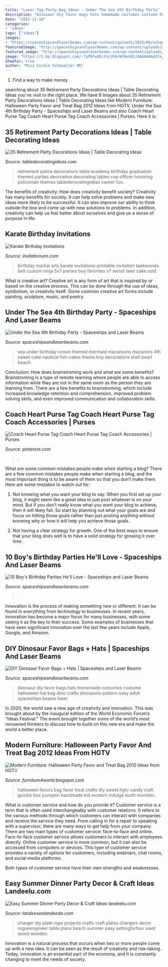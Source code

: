 ```yaml
---
title: "Laser Tag Party Bag Ideas - Under The Sea 4th Birthday Party"
description: "Dinosaur diy favor bags hats homemade costumes costume halloween hat bag dino crafts dinosaurio pattern easy adult spaceships beams laser"
date: "2022-11-14"
categories:
- "ideas"
tags: ["ideas"]
images:
- "https://spaceshipsandlaserbeams.com/wp-content/uploads/2015/09/unique-birthday-party-theme-ideas-boys.jpg"
featuredImage: "http://spaceshipsandlaserbeams.com/wp-content/uploads/2015/09/dinosaur-favor-bag-94493py.jpg"
featured_image: "http://spaceshipsandlaserbeams.com/wp-content/uploads/2015/09/dinosaur-favor-bag-94493py.jpg"
image: "https://1.bp.blogspot.com/-TpPEFw8EcFU/UFArN70e8QI/AAAAAAAAIFk/-9nHbl-FEF8/s1600/Halloween-Party-Favor-Treat-Bag-2013-Ideas-15.jpg"
ShowToc: true
author: "Miss Cordie Schowalter MD"
---
```



1. Find a way to make money 

	

		
searching about 35 Retirement Party Decorations Ideas | Table Decorating Ideas you've visit to the right place. We have 8 Images about 35 Retirement Party Decorations Ideas | Table Decorating Ideas like Modern Furniture: Halloween Party Favor and Treat Bag 2012 Ideas from HGTV, Under the Sea 4th Birthday Party - Spaceships and Laser Beams and also Coach Heart Purse Tag Coach Heart Purse Tag Coach Accessories | Purses. Here it is:
		
    
## 35 Retirement Party Decorations Ideas | Table Decorating Ideas

<img loading=lazy src="https://www.tabledecoratingideas.com/static/img/colourful-retirement-party-table-decoration-730.jpg" onerror="this.onerror=null;this.src='https://tse4.mm.bing.net/th?id=OIP.YqqRJl00E796kRFmZd0i8AHaJ3&amp;pid=15.1';" alt="35 Retirement Party Decorations Ideas | Table Decorating Ideas">

_Source: tabledecoratingideas.com_

>retirement police decorations table academy birthday graduation themed parties decoration decorating tables cop officer honoring policeman themes tabledecoratingideas career fun. 

	

The benefits of creativity: How does creativity benefit society?
Creativity has many benefits for society. It can help solve problems and make new ideas more likely to be successful. It can also improve our ability to think outside the box and come up with new solutions to problems. In addition, creativity can help us feel better about ourselves and give us a sense of purpose in life.

    
## Karate Birthday Invitations

<img loading=lazy src="http://www.invitationurn.com/wp-content/uploads/2016/08/martial_arts_birthday_invitations.jpg" onerror="this.onerror=null;this.src='https://tse1.mm.bing.net/th?id=OIP.7VNnzesnjZZCiXabWg-UewHaKX&amp;pid=15.1';" alt="Karate Birthday Invitations">

_Source: invitationurn.com_

>birthday martial arts karate invitations printable invitation taekwondo belt custom ninja 5x7 parties boy favorites x7 revisit later cake sold. 

	

What is creative art?
Creative art is any form of art that is inspired by or based on the creative process. This can be done through the use of ideas, symbolism, or creativity itself. Some common creative art forms include painting, sculpture, music, and poetry.

    
## Under The Sea 4th Birthday Party - Spaceships And Laser Beams

<img loading=lazy src="https://spaceshipsandlaserbeams.com/wp-content/uploads/2013/02/under-the-sea-birthday-party-food-macaroons-648x975.jpg" onerror="this.onerror=null;this.src='https://tse2.mm.bing.net/th?id=OIP.HoFp-21f0-DqFIXEZm-SNwHaLJ&amp;pid=15.1';" alt="Under the Sea 4th Birthday Party - Spaceships and Laser Beams">

_Source: spaceshipsandlaserbeams.com_

>sea under birthday ocean themed mermaid macaroons macarons 4th sweet cake nautical fish cakes theme boy decorations shell pearl beach. 

	

Conclusion: How does brainstroming work and what are some benefits?
Brainstroming is a type of remote learning where people are able to access information while they are not in the same room as the person they are learning from. There are a few benefits to brainstroming, which include increased knowledge retention and comprehension, improved problem solving skills, and even improved communication and collaboration skills.

    
## Coach Heart Purse Tag Coach Heart Purse Tag Coach Accessories | Purses

<img loading=lazy src="https://i.pinimg.com/736x/90/0d/53/900d53f137904d4bd0c66566683d6136.jpg" onerror="this.onerror=null;this.src='https://tse4.mm.bing.net/th?id=OIP.UFETYL0J3zgDkygLZQDKAgHaO0&amp;pid=15.1';" alt="Coach Heart Purse Tag Coach Heart Purse Tag Coach Accessories | Purses">

_Source: pinterest.com_

>. 

	

What are some common mistakes people make when starting a blog?
There are a few common mistakes people make when starting a blog, and the most important thing is to be aware of them so that you don’t make them. Here are some mistakes to watch out for:
1. Not knowing what you want your blog to say. When you first set up your blog, it might seem like a great idea to just post whatever is on your mind. But if you don’t really know what you want your blog to achieve, then it will likely fail. So start by planning out what your goals are and focus on hitting those goals rather than just posting anything without knowing why or how it will help you achieve those goals.

2. Not having a clear strategy for growth. One of the best ways to ensure that your blog does well is to have a solid strategy for growing it over time.

    
## 10 Boy&#039;s Birthday Parties He&#039;ll Love - Spaceships And Laser Beams

<img loading=lazy src="https://spaceshipsandlaserbeams.com/wp-content/uploads/2015/09/unique-birthday-party-theme-ideas-boys.jpg" onerror="this.onerror=null;this.src='https://tse4.mm.bing.net/th?id=OIP.qSAd8fyPx2FV1qFyQBbEtAHaLH&amp;pid=15.1';" alt="10 Boy&#039;s Birthday Parties He&#039;ll Love - Spaceships and Laser Beams">

_Source: spaceshipsandlaserbeams.com_

>. 

	

Innovation is the process of making something new or different. It can be found in everything from technology to businesses. In recent years, innovation has become a major focus for many businesses, with some seeing it as the key to their success. Some examples of businesses that have seen significant innovation over the last few years include Apple, Google, and Amazon.

    
## DIY Dinosaur Favor Bags + Hats | Spaceships And Laser Beams

<img loading=lazy src="http://spaceshipsandlaserbeams.com/wp-content/uploads/2015/09/dinosaur-favor-bag-94493py.jpg" onerror="this.onerror=null;this.src='https://tse4.mm.bing.net/th?id=OIP.jj46i9mqzRR70k3DpGX4ZAHaLm&amp;pid=15.1';" alt="DIY Dinosaur Favor Bags + Hats | Spaceships and Laser Beams">

_Source: spaceshipsandlaserbeams.com_

>dinosaur diy favor bags hats homemade costumes costume halloween hat bag dino crafts dinosaurio pattern easy adult spaceships beams laser. 

	

In 2020, the world saw a new age of creativity and innovation. This was brought about by the inaugural edition of the World Economic Forum’s “Ideas Festival.” The event brought together some of the world’s most renowned thinkers to discuss how to build on this new era and make the world a better place.

    
## Modern Furniture: Halloween Party Favor And Treat Bag 2012 Ideas From HGTV

<img loading=lazy src="https://1.bp.blogspot.com/-TpPEFw8EcFU/UFArN70e8QI/AAAAAAAAIFk/-9nHbl-FEF8/s1600/Halloween-Party-Favor-Treat-Bag-2013-Ideas-15.jpg" onerror="this.onerror=null;this.src='https://tse3.mm.bing.net/th?id=OIP.yuT4OQVGkU6DuTuTRMYZ8wHaJ7&amp;pid=15.1';" alt="Modern Furniture: Halloween Party Favor and Treat Bag 2012 Ideas from HGTV">

_Source: furniture4world.blogspot.com_

>halloween favors bag favor treat crafts diy sweet hgtv candy craft goodie box pumpkin handmade kid modern indulge tooth monster. 

	

What is customer service and how do you provide it?
Customer service is a term that is often used interchangeably with customer relations. It refers to the various methods through which customers can interact with companies and receive the service they need. From calling in for a repair to speaking with a supervisor, there are many ways to get help from your company.
There are two main types of customer service: face-to-face and online. Face-to-face customer service allows customers to interact with employees directly. Online customer service is more common, but it can also be accessed from computers or devices. This type of customer service provides a variety of options for customers, including webinars, chat rooms, and social media platforms.

Both types of customer service have their own strengths and weaknesses.

    
## Easy Summer Dinner Party Decor &amp; Craft Ideas Landeelu.com

<img loading=lazy src="http://www.landeeseelandeedo.com/wp-content/uploads/2015/07/rsz_plate_charger_pinterest-rope-via-rogue-engineer.jpg" onerror="this.onerror=null;this.src='https://tse4.mm.bing.net/th?id=OIP.JiPqg8fOAfOC3XS7EPtqpAHaKx&amp;pid=15.1';" alt="Easy Summer Dinner Party Decor &amp; Craft Ideas landeelu.com">

_Source: landeeseelandeedo.com_

>charger diy plate rope projects crafts craft plates chargers decor rogueengineer table plans beach summer easy settingforfour want wood wooden. 

	

Innovation is a natural process that occurs when two or more people come up with a new idea. It can be seen as the result of creativity and risk-taking. Today, innovation is an essential part of the economy, and it is constantly changing to meet the needs of society.

